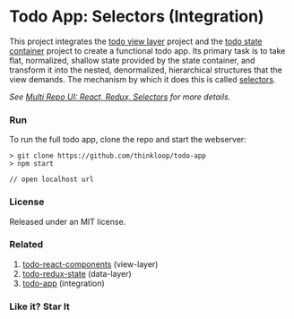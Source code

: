 # Todo App: Selectors (Integration)
This project integrates the [todo view layer](https://github.com/thinkloop/todo-react-components) project and the [todo state container](https://github.com/thinkloop/todo-redux-state) project to create a functional todo app. Its primary task is to take flat, normalized, shallow state provided by the state container, and transform it into the nested, denormalized, hierarchical structures that the view demands. The mechanism by which it does this is called [selectors](https://github.com/thinkloop/selectors).

*See [Multi Repo UI: React, Redux, Selectors](http://www.thinkloop.com/article/multi-repo-ui-with-react-redux-selectors/) for more details.*

### Run

To run the full todo app, clone the repo and start the webserver:

```
> git clone https://github.com/thinkloop/todo-app
> npm start

// open localhost url
```

### License

Released under an MIT license.

### Related
1. [todo-react-components](https://github.com/thinkloop/todo-react-components) (view-layer)
2. [todo-redux-state](https://github.com/thinkloop/todo-redux-state) (data-layer)
3. [todo-app](https://github.com/thinkloop/todo-app) (integration)

### Like it? Star It
